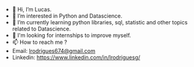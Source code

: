 - 👋 Hi, I’m Lucas.
- 👀 I’m interested in Python and Datascience.
- 🌱 I’m currently learning python libraries, sql, statistic and other topics related to Datascience.
- 💞️ I'm looking for internships to improve myself.
- 📫 How to reach me ? 
- Email: lrodrigues674@gmail.com 
- Linkedin: https://www.linkedin.com/in/lrodriguesg/

<!---
lrodriguesg/lrodriguesg is a ✨ special ✨ repository because its `README.md` (this file) appears on your GitHub profile.
You can click the Preview link to take a look at your changes.
--->
